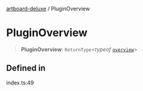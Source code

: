 [artboard-deluxe](../globals.md) / PluginOverview

# PluginOverview

> **PluginOverview**: `ReturnType`\<*typeof* [`overview`](../functions/overview.md)\>

## Defined in

index.ts:49
